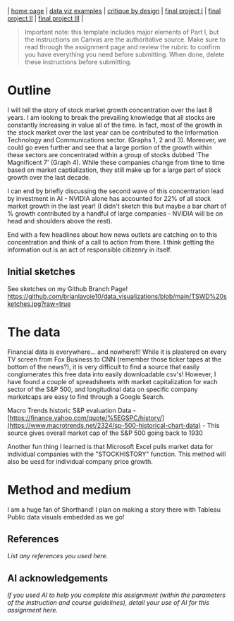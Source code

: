 | [home page](https://cmustudent.github.io/tswd-portfolio-templates/) | [data viz examples](dataviz-examples) | [critique by design](critique-by-design) | [final project I](final-project-part-one) | [final project II](final-project-part-two) | [final project III](final-project-part-three) |


> Important note: this template includes major elements of Part I, but the instructions on Canvas are the authoritative source.  Make sure to read through the assignment page and review the rubric to confirm you have everything you need before submitting.  When done, delete these instructions before submitting.

# Outline
I will tell the story of stock market growth concentration over the last 8 years. I am looking to break the prevailing knowledge that all stocks are constantly increasing in value all of the time. In fact, most of the growth in the stock market over the last year can be contributed to the Information Technology and Communications sector. (Graphs 1, 2 and 3). Moreover, we could go even further and see that a large portion of the growth within these sectors are concentrated within a group of stocks dubbed 'The Magnificent 7' (Graph 4). While these companies change from time to time based on market captialization, they still make up for a large part of stock growth over the last decade.

I can end by briefly discussing the second wave of this concentration lead by investment in AI - NVIDIA alone has accounted for 22% of all stock market growth in the last year! (I didn't sketch this but maybe a bar chart of % growth contributed by a handful of large companies - NVIDIA will be on head and shoulders above the rest). 

End with a few headlines about how news outlets are catching on to this concentration and think of a call to action from there. I think getting the information out is an act of responsible citizenry in itself.

## Initial sketches
 See sketches on my Github Branch Page! 
 https://github.com/brianlavoie10/data_visualizations/blob/main/TSWD%20sketches.jpg?raw=true

# The data
Financial data is everywhere... and nowhere!!! While it is plastered on every TV screen from Fox Business to CNN (remember those ticker tapes at the bottom of the news?), it is very difficult to find a source that easily conglomerates this free data into easily downloadable csv's! However, I have found a couple of spreadsheets with market capitalization for each sector of the S&P 500, and longitudinal data on specific company marketcaps are easy to find through a Google Search.


Macro Trends historic S&P evaluation Data - [https://finance.yahoo.com/quote/%5EGSPC/history/](https://www.macrotrends.net/2324/sp-500-historical-chart-data) - This source gives overall market cap of the S&P 500 going back to 1930

Another fun thing I learned is that Microsoft Excel pulls market data for individual companies with the "STOCKHISTORY" function. This method will also be uesd for individual company price growth.




# Method and medium
I am a huge fan of Shorthand! I plan on making a story there with Tableau Public data visuals embedded as we go!

## References
_List any references you used here._

## AI acknowledgements
_If you used AI to help you complete this assignment (within the parameters of the instruction and course guidelines), detail your use of AI for this assignment here._
